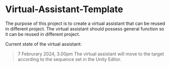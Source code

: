# Virtual-Assistant-Template
 
The purpose of this project is to create a virtual assistant that can be reused in different project.
The virtual assistant should possess general function so it can be reused in different project.

Current state of the virtual assistant:

> 7 Februrary 2024, 3.00pm
  > The virtual assistant will move to the target according to the sequence set in the Unity Editor.

